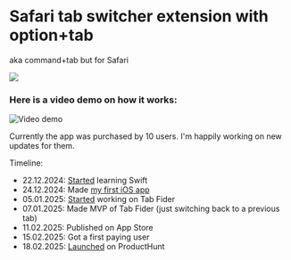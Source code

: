 # Safari tab switcher extension with option+tab

aka command+tab but for Safari

[<img src="https://github.com/user-attachments/assets/4e81b325-0446-4b92-8141-aaaee9e41bec">](https://apps.apple.com/us/app/tab-finder/id6741719894)

### Here is a video demo on how it works:
![Video demo](https://github.com/user-attachments/assets/ef9b2c52-b98a-4346-a84e-d546c73a9deb)

Currently the app was purchased by 10 users.
I'm happily working on new updates for them.

Timeline:
- 22.12.2024: [Started](https://github.com/kopyl/swift-EmojiBoard/commit/addc653eddfa8a1ae67d6524455b2a13e3634647) learning Swift
- 24.12.2024: Made [my first iOS app](https://youtu.be/8hSOkZ2YdcM?si=iTIvoAnijt2vg8iV)
- 05.01.2025: [Started](https://github.com/kopyl/safari-tab-switcher/commit/42702c6ad06cc6baed1d107b5dfcad3f400a39cc) working on Tab Fider
- 07.01.2025: Made MVP of Tab Fider (just switching back to a previous tab)
- 11.02.2025: Published on App Store
- 15.02.2025: Got a first paying user
- 18.02.2025: [Launched](https://www.producthunt.com/posts/tab-finder) on ProductHunt